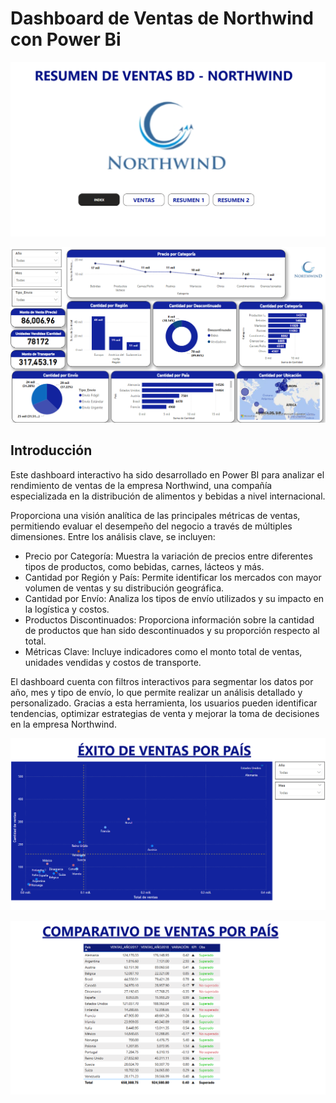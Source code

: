# Dashboard de Ventas de Northwind con Power Bi

![alt text](image.png)

![alt text](image-1.png)

## Introducción

Este dashboard interactivo ha sido desarrollado en Power BI para analizar el rendimiento de ventas de la empresa Northwind, una compañía especializada en la distribución de alimentos y bebidas a nivel internacional.

Proporciona una visión analítica de las principales métricas de ventas, permitiendo evaluar el desempeño del negocio a través de múltiples dimensiones. Entre los análisis clave, se incluyen:

- Precio por Categoría: Muestra la variación de precios entre diferentes tipos de productos, como bebidas, carnes, lácteos y más.
- Cantidad por Región y País: Permite identificar los mercados con mayor volumen de ventas y su distribución geográfica.
- Cantidad por Envío: Analiza los tipos de envío utilizados y su impacto en la logística y costos.
- Productos Discontinuados: Proporciona información sobre la cantidad de productos que han sido descontinuados y su proporción respecto al total.
- Métricas Clave: Incluye indicadores como el monto total de ventas, unidades vendidas y costos de transporte.

El dashboard cuenta con filtros interactivos para segmentar los datos por año, mes y tipo de envío, lo que permite realizar un análisis detallado y personalizado. Gracias a esta herramienta, los usuarios pueden identificar tendencias, optimizar estrategias de venta y mejorar la toma de decisiones en la empresa Northwind.

![alt text](image-2.png)

![alt text](image-3.png)


